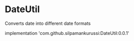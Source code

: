# DateUtil
Converts date into different date formats

implementation 'com.github.silpamankurussi:DateUtil:0.0.1'
